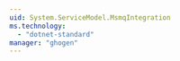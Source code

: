 ```yaml
---
uid: System.ServiceModel.MsmqIntegration
ms.technology: 
  - "dotnet-standard"
manager: "ghogen"
---
```

